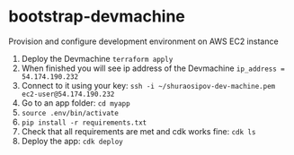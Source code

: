# bootstrap-devmachine
Provision and configure development environment on AWS EC2 instance

1. Deploy the Devmachine
`terraform apply`
2. When finished you will see ip address of the Devmachine
`ip_address = 54.174.190.232`
3. Connect to it using your key: `ssh -i ~/shuraosipov-dev-machine.pem ec2-user@54.174.190.232`
4. Go to an app folder: `cd myapp`
5. `source .env/bin/activate`
6. `pip install -r requirements.txt`
7. Check that all requirements are met and cdk works fine: `cdk ls`
8. Deploy the app: `cdk deploy`
